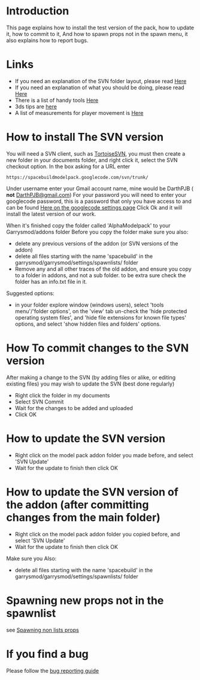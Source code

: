 # Introduction #
This page explains how to install the test version of the pack, how to update it, how to commit to it, And how to spawn props not in the spawn menu, it also explains how to report bugs.

# Links #
  * If you need an explanation of the SVN folder layout, please read [Here](DevFolderLayout.md)
  * If you need an explanation of what you should be doing, please read [Here](DevProductionGuide.md)
  * There is a list of handy tools [Here](ToolSet.md)
  * 3ds tips are [here](Maxguide.md)
  * A list of measurements for player movement is [Here](http://developer.valvesoftware.com/wiki/Unit)

# How to install The SVN version #
You will need a SVN client, such as [TortoiseSVN](http://tortoisesvn.tigris.org), you must then create a new folder in your documents folder, and right click it, select the SVN checkout option.
In the box asking for a URL enter
```
https://spacebuildmodelpack.googlecode.com/svn/trunk/
```
Under username enter your Gmail account name, mine would be DarthPJB ( **not** DarthPJB@gmail.com)
For your password you will need to enter your googlecode password, this is a password that only you have access to and can be found [Here on the googlecode settings page](http://code.google.com/hosting/settings)
Click Ok and it will install the latest version of our work.

When it's finished copy the folder called 'AlphaModelpack' to your Garrysmod/addons folder
Before you copy the folder make sure you also:
  * delete any previous versions of the addon (or SVN versions of the addon)
  * delete all files starting with the name 'spacebuild' in the garrysmod/garrysmod/settings/spawnlists/ folder
  * Remove any and all other traces of the old addon, and ensure you copy to a folder in addons, and not a sub folder. to be extra sure check the folder has an info.txt file in it.

Suggested options:
  * in your folder explore window (windows users), select 'tools menu'/'folder options', on the 'view' tab un-check the 'hide protected operating system files', and 'hide file extensions for known file types' options, and select 'show hidden files and folders' options.

# How To commit changes to the SVN version #
After making a change to the SVN (by adding files or alike, or editing existing files) you may wish to update the SVN (best done regularly)
  * Right click the folder in my documents
  * Select SVN Commit
  * Wait for the changes to be added and uploaded
  * Click OK

# How to update the SVN version #
  * Right click on the model pack addon folder you made before, and select 'SVN Update'
  * Wait for the update to finish then click OK

# How to update the SVN version of the addon (after committing changes from the main folder) #
  * Right click on the model pack addon folder you copied before, and select 'SVN Update'
  * Wait for the update to finish then click OK

Make sure you Also:
  * delete all files starting with the name 'spacebuild' in the garrysmod/garrysmod/settings/spawnlists/ folder


# Spawning new props not in the spawnlist #
see [Spawning non lists props](Spawning.md)

# If you find a bug #
Please follow the [bug reporting guide](bugs.md)